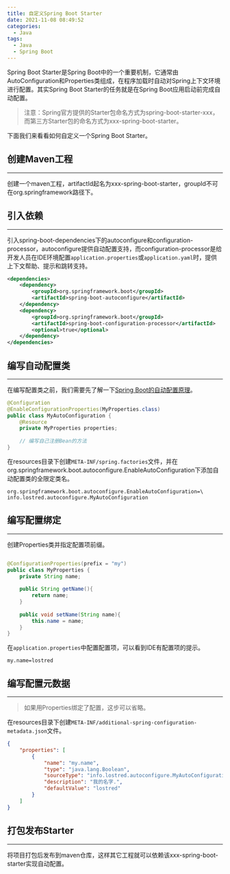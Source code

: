 ```yaml
---
title: 自定义Spring Boot Starter
date: 2021-11-08 08:49:52
categories:
  - Java
tags:
  - Java
  - Spring Boot
---
```


Spring Boot Starter是Spring Boot中的一个重要机制，它通常由AutoConfiguration和Properties类组成，在程序加载时自动对Spring上下文环境进行配置。其实Spring Boot Starter的任务就是在Spring Boot应用启动前完成自动配置。

> 注意：Spring官方提供的Starter包命名方式为spring-boot-starter-xxx，而第三方Starter包的命名方式为xxx-spring-boot-starter。

下面我们来看看如何自定义一个Spring Boot Starter。

## 创建Maven工程

---

创建一个maven工程，artifactId起名为xxx-spring-boot-starter，groupId不可在org.springframework路径下。

## 引入依赖

---

引入spring-boot-dependencies下的autoconfigure和configuration-processor，autoconfigure提供自动配置支持，而configuration-processor是给开发人员在IDE环境配置`application.properties`或`application.yaml`时，提供上下文帮助、提示和跳转支持。

```xml
<dependencies>
    <dependency>
        <groupId>org.springframework.boot</groupId>
        <artifactId>spring-boot-autoconfigure</artifactId>
    </dependency>
    <dependency>
        <groupId>org.springframework.boot</groupId>
        <artifactId>spring-boot-configuration-processor</artifactId>
        <optional>true</optional>
    </dependency>
</dependencies>
```

## 编写自动配置类

---

在编写配置类之前，我们需要先了解一下[Spring Boot的自动配置原理](spring-boot-autoconfigure-principle.html)。

```java
@Configuration
@EnableConfigurationProperties(MyProperties.class)
public class MyAutoConfiguration { 
    @Resource
    private MyProperties properties;
    
    // 编写自己注册Bean的方法
}
```

在resources目录下创建`META-INF/spring.factories`文件，并在org.springframework.boot.autoconfigure.EnableAutoConfiguration下添加自动配置类的全限定类名。

```properties
org.springframework.boot.autoconfigure.EnableAutoConfiguration=\
info.lostred.autoconfigure.MyAutoConfiguration
```

## 编写配置绑定

---

创建Properties类并指定配置项前缀。

```java

@ConfigurationProperties(prefix = "my")
public class MyProperties {
    private String name;
    
    public String getName(){
        return name;
    }
    
    public void setName(String name){
        this.name = name;
    }
}
```

在`application.properties`中配置配置项，可以看到IDE有配置项的提示。

```properties
my.name=lostred
```

## 编写配置元数据

---

> 如果用Properties绑定了配置，这步可以省略。

在resources目录下创建`META-INF/additional-spring-configuration-metadata.json`文件。

```json
{
    "properties": [
        {
            "name": "my.name",
            "type": "java.lang.Boolean",
            "sourceType": "info.lostred.autoconfigure.MyAutoConfiguration",
            "description": "我的名字.",
            "defaultValue": "lostred"
        }
    ]
}
```

## 打包发布Starter

---

将项目打包后发布到maven仓库，这样其它工程就可以依赖该xxx-spring-boot-starter实现自动配置。
